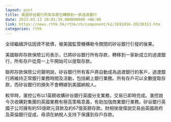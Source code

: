```yaml
---
layout: post
title: 美國矽谷銀行所有存款已轉移到一家過渡銀行
date: 2023-03-13 20:01:39.000000000 +08:00
link: https://news.rthk.hk/rthk/ch/component/k2/1691816-20230313.htm
categories: rthk
---
```


全球繼續評估因資不抵債，被美國監管機構勒令關閉的矽谷銀行引發的後果。

美國聯邦存款保險公司表示，已將矽谷銀行所有存款，轉移到一家新成立的過渡銀行，所有存戶從周一上午開始可以提取存款。

聯邦存款保險公司聲明說，矽谷銀行所有客戶將自動成為過渡銀行的客戶，過渡銀行將維持正常銀行業務時間及活動，包括網上銀行業務。所有存戶可以全數提取存款，而矽谷銀行的損失不會轉嫁到美國納稅人。

較早時，滙控公布以1英鎊收購矽谷銀行英國分支業務，交易已即時完成。滙控說今次收購對集團的英國業務有極高策略意義，有助加強商業銀行業務。矽谷銀行英國子公司擁有約55億歐元貸款及約67億英鎊存款。財相侯俊偉說交易由英國政府及英倫銀行促成，毋須在納稅人支持下保護到存戶存款。
